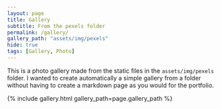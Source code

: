 ```yaml
---
layout: page
title: Gallery
subtitle: From the pexels folder
permalink: /gallery/
gallery_path: "assets/img/pexels"
hide: true
tags: [Gallery, Photo]
---
```


This is a photo gallery made from the static files in the `assets/img/pexels` folder.
I wanted to create automatically a simple gallery from a folder without having to create a markdown page as you would for the portfolio.

{% include gallery.html gallery_path=page.gallery_path %}